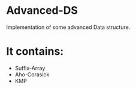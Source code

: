 # Advanced-DS
Implementation of some advanced Data structure.
# It contains:
  - Suffix-Array
  - Aho-Corasick
  - KMP
